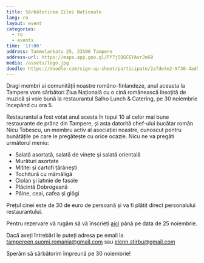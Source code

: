 ```yaml
---
title: Sărbătorirea Zilei Naționale
lang: ro
layout: event
categories:
  - ro
  - events
time: '17:00'
address: Tammelankatu 25, 33500 Tampere
address-url: https://maps.app.goo.gl/Ff7j5QGCEYAvrJmG9
media: /assets/logo.jpg
doodle: https://doodle.com/sign-up-sheet/participate/2afde4e2-9f30-4ad5-b7ee-bc8aec4bbb00/select
---
```


Dragi membri ai comunității noastre româno-finlandeze, anul aceasta la Tampere vom sărbători Ziua Națională cu o cină românească însoțită de muzică și voie bună la restaurantul Salho Lunch & Catering, pe 30 noiembrie începând cu ora 5.

Restaurantul a fost votat anul acesta în topul 10 al celor mai bune restaurante de prânz din Tampere, și asta datorită chef-ului bucătar român Nicu Tobescu, un membru activ al asociației noastre, cunoscut pentru bunătățile pe care le pregătește cu orice ocazie. Nicu ne va pregăti următorul meniu:

- Salată asortată, salată de vinete și salată orientală
- Murături asortate
- Mititei și cartofi țărănești
- Tochitură cu mămăligă
- Ciolan și iahnie de fasole
- Plăcintă Dobrogeană
- Pâine, ceai, cafea și glögi

Prețul cinei este de 30 de euro de persoană și va fi plătit direct personalului restaurantului.

Pentru rezervare vă rugăm să vă înscrieți [aici](https://doodle.com/sign-up-sheet/participate/2afde4e2-9f30-4ad5-b7ee-bc8aec4bbb00/select) până pe data de 25 noiembrie.

Dacă aveți întrebări le puteți adresa pe email la tampereen.suomi.romania@gmail.com sau elenn.stirbu@gmail.com

Sperăm să sărbătorim împreună pe 30 noiembrie!
